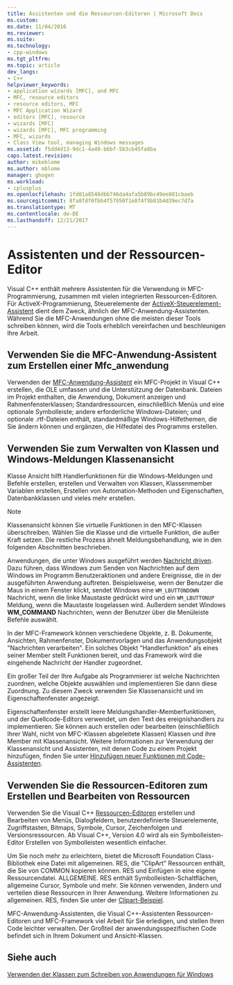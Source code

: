 ```yaml
---
title: Assistenten und die Ressourcen-Editoren | Microsoft Docs
ms.custom: 
ms.date: 11/04/2016
ms.reviewer: 
ms.suite: 
ms.technology:
- cpp-windows
ms.tgt_pltfrm: 
ms.topic: article
dev_langs:
- C++
helpviewer_keywords:
- application wizards [MFC], and MFC
- MFC, resource editors
- resource editors, MFC
- MFC Application Wizard
- editors [MFC], resource
- wizards [MFC]
- wizards [MFC], MFC programming
- MFC, wizards
- Class View tool, managing Windows messages
ms.assetid: f5dd4d13-9dc1-4a49-b6bf-5b3cb45fa8ba
caps.latest.revision: 
author: mikeblome
ms.author: mblome
manager: ghogen
ms.workload:
- cplusplus
ms.openlocfilehash: 1fd81a8548dbb746da4afa5b89bc49ee801cbaeb
ms.sourcegitcommit: 8fa8fdf0fbb4f57950f1e8f4f9b81b4d39ec7d7a
ms.translationtype: MT
ms.contentlocale: de-DE
ms.lasthandoff: 12/21/2017
---
```

# <a name="wizards-and-the-resource-editors"></a>Assistenten und der Ressourcen-Editor
Visual C++ enthält mehrere Assistenten für die Verwendung in MFC-Programmierung, zusammen mit vielen integrierten Ressourcen-Editoren. Für ActiveX-Programmierung, Steuerelemente der [ActiveX-Steuerelement-Assistent](../mfc/reference/mfc-activex-control-wizard.md) dient dem Zweck, ähnlich der MFC-Anwendung-Assistenten. Während Sie die MFC-Anwendungen ohne die meisten dieser Tools schreiben können, wird die Tools erheblich vereinfachen und beschleunigen Ihre Arbeit.  
  
##  <a name="_core_use_appwizard_to_create_an_mfc_application"></a>Verwenden Sie die MFC-Anwendung-Assistent zum Erstellen einer Mfc_anwendung  
 Verwenden der [MFC-Anwendung-Assistent](../mfc/reference/mfc-application-wizard.md) ein MFC-Projekt in Visual C++ erstellen, die OLE umfassen und die Unterstützung der Datenbank. Dateien im Projekt enthalten, die Anwendung, Dokument anzeigen und Rahmenfensterklassen; Standardressourcen, einschließlich Menüs und eine optionale Symbolleiste; andere erforderliche Windows-Dateien; und optionale .rtf-Dateien enthält, standardmäßige Windows-Hilfethemen, die Sie ändern können und ergänzen, die Hilfedatei des Programms erstellen.  
  
##  <a name="_core_use_classwizard_to_manage_classes_and_windows_messages"></a>Verwenden Sie zum Verwalten von Klassen und Windows-Meldungen Klassenansicht  
 Klasse Ansicht hilft Handlerfunktionen für die Windows-Meldungen und Befehle erstellen, erstellen und Verwalten von Klassen, Klassenmember Variablen erstellen, Erstellen von Automation-Methoden und Eigenschaften, Datenbankklassen und vieles mehr erstellen.  
  
> [!NOTE]
>  Klassenansicht können Sie virtuelle Funktionen in den MFC-Klassen überschreiben. Wählen Sie die Klasse und die virtuelle Funktion, die außer Kraft setzen. Die restliche Prozess ähnelt Meldungsbehandlung, wie in den folgenden Abschnitten beschrieben.  
  
 Anwendungen, die unter Windows ausgeführt werden [Nachricht driven](../mfc/message-handling-and-mapping.md). Dazu führen, dass Windows zum Senden von Nachrichten auf dem Windows im Programm Benutzeraktionen und andere Ereignisse, die in der ausgeführten Anwendung auftreten. Beispielsweise, wenn der Benutzer die Maus in einem Fenster klickt, sendet Windows eine `WM_LBUTTONDOWN` Nachricht, wenn die linke Maustaste gedrückt wird und ein `WM_LBUTTONUP` Meldung, wenn die Maustaste losgelassen wird. Außerdem sendet Windows **WM_COMMAND** Nachrichten, wenn der Benutzer über die Menüleiste Befehle auswählt.  
  
 In der MFC-Framework können verschiedene Objekte, z. B. Dokumente, Ansichten, Rahmenfenster, Dokumentvorlagen und das Anwendungsobjekt "Nachrichten verarbeiten". Ein solches Objekt "Handlerfunktion" als eines seiner Member stellt Funktionen bereit, und das Framework wird die eingehende Nachricht der Handler zugeordnet.  
  
 Ein großer Teil der Ihre Aufgabe als Programmierer ist welche Nachrichten zuordnen, welche Objekte auswählen und implementieren Sie dann diese Zuordnung. Zu diesem Zweck verwenden Sie Klassenansicht und im Eigenschaftenfenster angezeigt.  
  
 Eigenschaftenfenster erstellt leere Meldungshandler-Memberfunktionen, und der Quellcode-Editors verwendet, um den Text des ereignishandlers zu implementieren. Sie können auch erstellen oder bearbeiten (einschließlich Ihrer Wahl, nicht von MFC-Klassen abgeleitete Klassen) Klassen und ihre Member mit Klassenansicht. Weitere Informationen zur Verwendung der Klassenansicht und Assistenten, mit denen Code zu einem Projekt hinzufügen, finden Sie unter [Hinzufügen neuer Funktionen mit Code-Assistenten](../ide/adding-functionality-with-code-wizards-cpp.md).  
  
##  <a name="_core_use_the_resource_editors_to_create_and_edit_resources"></a>Verwenden Sie die Ressourcen-Editoren zum Erstellen und Bearbeiten von Ressourcen  
 Verwenden Sie die Visual C++ [Ressourcen-Editoren](../windows/resource-editors.md) erstellen und Bearbeiten von Menüs, Dialogfeldern, benutzerdefinierte Steuerelemente, Zugriffstasten, Bitmaps, Symbole, Cursor, Zeichenfolgen und Versionsressourcen. Ab Visual C++, Version 4.0 wird als ein Symbolleisten-Editor Erstellen von Symbolleisten wesentlich einfacher.  
  
 Um Sie noch mehr zu erleichtern, bietet die Microsoft Foundation Class-Bibliothek eine Datei mit allgemeinen. RES, die "ClipArt" Ressourcen enthält, die Sie von COMMON kopieren können. RES und Einfügen in eine eigene Ressourcendatei. ALLGEMEINE. RES enthält Symbolleisten-Schaltflächen, allgemeine Cursor, Symbole und mehr. Sie können verwenden, ändern und verteilen diese Ressourcen in Ihrer Anwendung. Weitere Informationen zu allgemeinen. RES, finden Sie unter der [Clipart-Beispiel](../visual-cpp-samples.md).  
  
 MFC-Anwendung-Assistenten, die Visual C++-Assistenten Ressourcen-Editoren und MFC-Framework viel Arbeit für Sie erledigen, und stellen Ihren Code leichter verwalten. Der Großteil der anwendungsspezifischen Code befindet sich in Ihrem Dokument und Ansicht-Klassen.  
  
## <a name="see-also"></a>Siehe auch  
 [Verwenden der Klassen zum Schreiben von Anwendungen für Windows](../mfc/using-the-classes-to-write-applications-for-windows.md)

